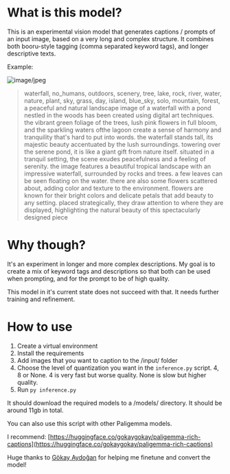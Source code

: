 # What is this model?
This is an experimental vision model that generates captions / prompts of an input image, based on a very long and complex structure.
It combines both booru-style tagging (comma separated keyword tags), and longer descriptive texts.

Example:

![image/jpeg](https://cdn-uploads.huggingface.co/production/uploads/644ed23467c9458c913059ff/09mIVsk_qSxazCCX5TDUN.jpeg)
> waterfall, no_humans, outdoors, scenery, tree, lake, rock, river, water, nature, plant, sky, grass, day, island, blue_sky, solo, mountain, forest, a peaceful and natural landscape image of a waterfall with a pond nestled in the woods has been created using digital art techniques. the vibrant green foliage of the trees, lush pink flowers in full bloom, and the sparkling waters ofthe lagoon create a sense of harmony and tranquility that's hard to put into words. the waterfall stands tall, its majestic beauty accentuated by the lush surroundings. towering over the serene pond, it is like a giant gift from nature itself. situated in a tranquil setting, the scene exudes peacefulness and a feeling of serenity. the image features a beautiful tropical landscape with an impressive waterfall, surrounded by rocks and trees. a few leaves can be seen floating on the water. there are also some flowers scattered about, adding color and texture to the environment. flowers are known for their bright colors and delicate petals that add beauty to any setting. placed strategically, they draw attention to where they are displayed, highlighting the natural beauty of this spectacularly designed piece

# Why though?
It's an experiment in longer and more complex descriptions. My goal is to create a mix of keyword tags and descriptions so that both can be used when prompting, and for the prompt to be of high quality.

This model in it's current state does not succeed with that. It needs further training and refinement.

# How to use
1. Create a virtual environment
2. Install the requirements
3. Add images that you want to caption to the /input/ folder
4. Choose the level of quantization you want in the `inference.py` script. 4, 8 or None. 4 is very fast but worse quality. None is slow but higher quality.
5. Run `py inference.py`

It should download the required models to a /models/ directory. It should be around 11gb in total.

You can also use this script with other Paligemma models.

I recommend: [https://huggingface.co/gokaygokay/paligemma-rich-captions](https://huggingface.co/gokaygokay/paligemma-rich-captions)

Huge thanks to [Gökay Aydoğan](https://github.com/gokayfem) for helping me finetune and convert the model!
